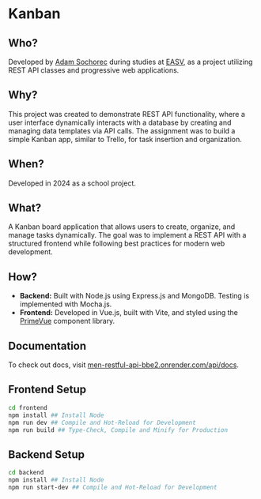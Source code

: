 # Kanban

## Who?

Developed by [Adam Sochorec](https://www.linkedin.com/in/adamsochorec) during studies at [EASV](https://www.easv.dk), as a project utilizing REST API classes and progressive web applications.

## Why?

This project was created to demonstrate REST API functionality, where a user interface dynamically interacts with a database by creating and managing data templates via API calls. The assignment was to build a simple Kanban app, similar to Trello, for task insertion and organization.

## When?

Developed in 2024 as a school project.

## What?

A Kanban board application that allows users to create, organize, and manage tasks dynamically. The goal was to implement a REST API with a structured frontend while following best practices for modern web development.

## How?

- **Backend:** Built with Node.js using Express.js and MongoDB. Testing is implemented with Mocha.js.
- **Frontend:** Developed in Vue.js, built with Vite, and styled using the [PrimeVue](https://www.primevue.org) component library.

## Documentation

To check out docs, visit [men-restful-api-bbe2.onrender.com/api/docs](https://men-restful-api-bbe2.onrender.com/docs/).

## Frontend Setup

```sh
cd frontend
npm install ## Install Node
npm run dev ## Compile and Hot-Reload for Development
npm run build ## Type-Check, Compile and Minify for Production
```

## Backend Setup

```sh
cd backend
npm install ## Install Node
npm run start-dev ## Compile and Hot-Reload for Development
```
